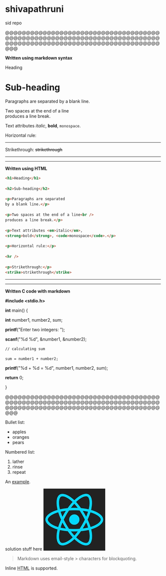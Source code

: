 # shivapathruni

sid repo

@@@@@@@@@@@@@@@@@@@@@@@@@@@@@@@@@@@@@@@@@@@@@@@@@@@@@@@@@@@@@@@@@@@@@@@@@@@@@@@@@@@@@@@@@@@@@@@@@@@@@@@@@@@@@@@@@@

**Written using markdown syntax**


Heading

Sub-heading
=

Paragraphs are separated
by a blank line.

Two spaces at the end of a line  
produces a line break.

Text attributes _italic_, 
**bold**, `monospace`.

Horizontal rule:

---

Strikethrough:
~~strikethrough~~


-------
-------

**Written using HTML**

```html
<h1>Heading</h1>

<h2>Sub-heading</h2>

<p>Paragraphs are separated
by a blank line.</p>

<p>Two spaces at the end of a line<br />
produces a line break.</p>

<p>Text attributes <em>italic</em>, 
<strong>bold</strong>, <code>monospace</code>.</p>

<p>Horizontal rule:</p>

<hr />

<p>Strikethrough:</p>
<strike>strikethrough</strike>
```

-------
-------

**Written C code with markdown**

**#include <stdio.h>**

**int** main() {    

   **int** number1, number2, sum;
    
   **printf**("Enter two integers: ");
   
   **scanf**("%d %d", &number1, &number2);
   
    // calculating sum
    
    sum = number1 + number2;      
    
   **printf**("%d + %d = %d", number1, number2, sum);
   
   **return** 0;
   
}








@@@@@@@@@@@@@@@@@@@@@@@@@@@@@@@@@@@@@@@@@@@@@@@@@@@@@@@@@@@@@@@@@@@@@@@@@@@@@@@@@@@@@@@@@@@@@@@@@@@@@@@@@@@@@@@@@@

Bullet list:

  * apples
  * oranges
  * pears

Numbered list:

  1. lather
  2. rinse
  3. repeat

An [example](http://example.com).

solution stuff here ![Image](Icon-pictures.jfif)

> Markdown uses email-style > characters for blockquoting.

Inline <abbr title="Hypertext Markup Language">HTML</abbr> is supported.
